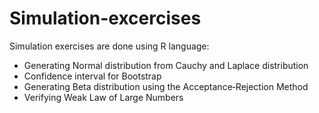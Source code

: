 # Simulation-excercises
Simulation exercises are done using R language:
- Generating Normal distribution from Cauchy and Laplace distribution
- Confidence interval for Bootstrap
- Generating Beta distribution using the Acceptance‑Rejection Method
- Verifying Weak Law of Large Numbers

